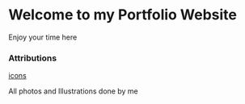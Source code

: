 # Welcome to my Portfolio Website 

Enjoy your time here

### Attributions

[icons](https://www.iconfinder.com/)

All photos and Illustrations done by me